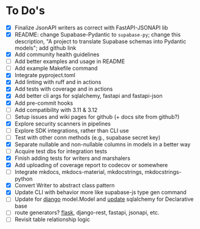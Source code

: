 # To Do's

- [x] Finalize JsonAPI writers as correct with FastAPI-JSONAPI lib
- [x] README: change Supabase-Pydantic to `supabase-py`; change this description, "A project to translate Supabase schemas into Pydantic models"; add github link
- [x] Add community health guidelines
- [ ] Add better examples and usage in README
- [ ] Add example Makefile command
- [x] Integrate pyproject.toml
- [x] Add linting with ruff and in actions
- [x] Add tests with coverage and in actions
- [x] Add better cli args for sqlalchemy, fastapi and fastapi-json
- [x] Add pre-commit hooks
- [ ] Add compatibility with 3.11 & 3.12
- [ ] Setup issues and wiki pages for github (+ docs site from github?)
- [x] Explore security scanners in pipelines
- [ ] Explore SDK integrations, rather than CLI use
- [ ] Test with other conn methods (e.g., supabase secret key)
- [x] Separate nullable and non-nullable columns in models in a better way
- [ ] Acquire test dbs for integration tests
- [x] Finish adding tests for writers and marshalers
- [x] Add uploading of coverage report to codecov or somewhere
- [ ] Integrate mkdocs, mkdocs-material, mkdocstrings, mkdocstrings-python
- [x] Convert Writer to abstract class pattern
- [x] Update CLI with behavior more like supabase-js type gen command
- [ ] Update for [django](https://docs.djangoproject.com/en/5.0/topics/db/models/#automatic-primary-key-fields) model.Model and [update](https://docs.sqlalchemy.org/en/20/tutorial/metadata.html#declaring-mapped-classes) sqlalchemy for Declarative base
- [ ] route generators? [flask](https://www.reddit.com/r/flask/comments/gyf22b/if_you_are_using_flask_you_should_start_using/), django-rest, fastapi, jsonapi, etc.
- [ ] Revisit table relationship logic